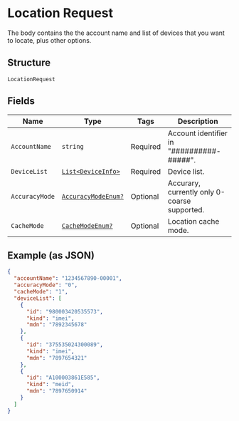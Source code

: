 
# Location Request

The body contains the the account name and list of devices that you want to locate, plus other options.

## Structure

`LocationRequest`

## Fields

| Name | Type | Tags | Description |
|  --- | --- | --- | --- |
| `AccountName` | `string` | Required | Account identifier in "##########-#####". |
| `DeviceList` | [`List<DeviceInfo>`](../../doc/models/device-info.md) | Required | Device list. |
| `AccuracyMode` | [`AccuracyModeEnum?`](../../doc/models/accuracy-mode-enum.md) | Optional | Accurary, currently only 0-coarse supported. |
| `CacheMode` | [`CacheModeEnum?`](../../doc/models/cache-mode-enum.md) | Optional | Location cache mode. |

## Example (as JSON)

```json
{
  "accountName": "1234567890-00001",
  "accuracyMode": "0",
  "cacheMode": "1",
  "deviceList": [
    {
      "id": "980003420535573",
      "kind": "imei",
      "mdn": "7892345678"
    },
    {
      "id": "375535024300089",
      "kind": "imei",
      "mdn": "7897654321"
    },
    {
      "id": "A100003861E585",
      "kind": "meid",
      "mdn": "7897650914"
    }
  ]
}
```

